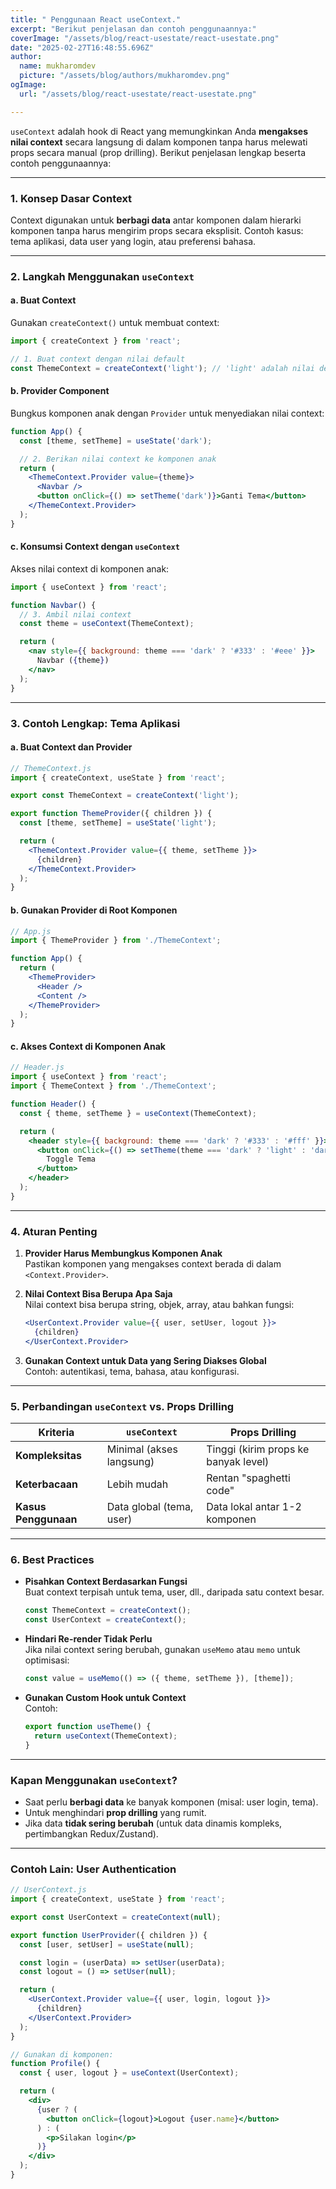 ```yaml
---
title: " Penggunaan React useContext."
excerpt: "Berikut penjelasan dan contoh penggunaannya:"
coverImage: "/assets/blog/react-usestate/react-usestate.png"
date: "2025-02-27T16:48:55.696Z"
author:
  name: mukharomdev
  picture: "/assets/blog/authors/mukharomdev.png"
ogImage:
  url: "/assets/blog/react-usestate/react-usestate.png"

---
```


`useContext` adalah hook di React yang memungkinkan Anda **mengakses nilai context** secara langsung di dalam komponen tanpa harus melewati props secara manual (prop drilling). Berikut penjelasan lengkap beserta contoh penggunaannya:

---

### **1. Konsep Dasar Context**
Context digunakan untuk **berbagi data** antar komponen dalam hierarki komponen tanpa harus mengirim props secara eksplisit. Contoh kasus: tema aplikasi, data user yang login, atau preferensi bahasa.

---

### **2. Langkah Menggunakan `useContext`**
#### a. **Buat Context**  
Gunakan `createContext()` untuk membuat context:
```jsx
import { createContext } from 'react';

// 1. Buat context dengan nilai default
const ThemeContext = createContext('light'); // 'light' adalah nilai default
```

#### b. **Provider Component**  
Bungkus komponen anak dengan `Provider` untuk menyediakan nilai context:
```jsx
function App() {
  const [theme, setTheme] = useState('dark');

  // 2. Berikan nilai context ke komponen anak
  return (
    <ThemeContext.Provider value={theme}>
      <Navbar />
      <button onClick={() => setTheme('dark')}>Ganti Tema</button>
    </ThemeContext.Provider>
  );
}
```

#### c. **Konsumsi Context dengan `useContext`**  
Akses nilai context di komponen anak:
```jsx
import { useContext } from 'react';

function Navbar() {
  // 3. Ambil nilai context
  const theme = useContext(ThemeContext);

  return (
    <nav style={{ background: theme === 'dark' ? '#333' : '#eee' }}>
      Navbar ({theme})
    </nav>
  );
}
```

---

### **3. Contoh Lengkap: Tema Aplikasi**
#### a. Buat Context dan Provider
```jsx
// ThemeContext.js
import { createContext, useState } from 'react';

export const ThemeContext = createContext('light');

export function ThemeProvider({ children }) {
  const [theme, setTheme] = useState('light');

  return (
    <ThemeContext.Provider value={{ theme, setTheme }}>
      {children}
    </ThemeContext.Provider>
  );
}
```

#### b. Gunakan Provider di Root Komponen
```jsx
// App.js
import { ThemeProvider } from './ThemeContext';

function App() {
  return (
    <ThemeProvider>
      <Header />
      <Content />
    </ThemeProvider>
  );
}
```

#### c. Akses Context di Komponen Anak
```jsx
// Header.js
import { useContext } from 'react';
import { ThemeContext } from './ThemeContext';

function Header() {
  const { theme, setTheme } = useContext(ThemeContext);

  return (
    <header style={{ background: theme === 'dark' ? '#333' : '#fff' }}>
      <button onClick={() => setTheme(theme === 'dark' ? 'light' : 'dark')}>
        Toggle Tema
      </button>
    </header>
  );
}
```

---

### **4. Aturan Penting**
1. **Provider Harus Membungkus Komponen Anak**  
   Pastikan komponen yang mengakses context berada di dalam `<Context.Provider>`.

2. **Nilai Context Bisa Berupa Apa Saja**  
   Nilai context bisa berupa string, objek, array, atau bahkan fungsi:
   ```jsx
   <UserContext.Provider value={{ user, setUser, logout }}>
     {children}
   </UserContext.Provider>
   ```

3. **Gunakan Context untuk Data yang Sering Diakses Global**  
   Contoh: autentikasi, tema, bahasa, atau konfigurasi.

---

### **5. Perbandingan `useContext` vs. Props Drilling**
| **Kriteria**      | **`useContext`**                  | **Props Drilling**                |
|--------------------|-----------------------------------|------------------------------------|
| **Kompleksitas**   | Minimal (akses langsung)         | Tinggi (kirim props ke banyak level)|
| **Keterbacaan**    | Lebih mudah                      | Rentan "spaghetti code"           |
| **Kasus Penggunaan**| Data global (tema, user)         | Data lokal antar 1-2 komponen     |

---

### **6. Best Practices**
- **Pisahkan Context Berdasarkan Fungsi**  
  Buat context terpisah untuk tema, user, dll., daripada satu context besar.
  
  ```jsx
  const ThemeContext = createContext();
  const UserContext = createContext();
  ```

- **Hindari Re-render Tidak Perlu**  
  Jika nilai context sering berubah, gunakan `useMemo` atau `memo` untuk optimisasi:
  ```jsx
  const value = useMemo(() => ({ theme, setTheme }), [theme]);
  ```

- **Gunakan Custom Hook untuk Context**  
  Contoh:
  ```jsx
  export function useTheme() {
    return useContext(ThemeContext);
  }
  ```

---

### **Kapan Menggunakan `useContext`?**
- Saat perlu **berbagi data** ke banyak komponen (misal: user login, tema).
- Untuk menghindari **prop drilling** yang rumit.
- Jika data **tidak sering berubah** (untuk data dinamis kompleks, pertimbangkan Redux/Zustand).

---

### Contoh Lain: User Authentication
```jsx
// UserContext.js
import { createContext, useState } from 'react';

export const UserContext = createContext(null);

export function UserProvider({ children }) {
  const [user, setUser] = useState(null);

  const login = (userData) => setUser(userData);
  const logout = () => setUser(null);

  return (
    <UserContext.Provider value={{ user, login, logout }}>
      {children}
    </UserContext.Provider>
  );
}

// Gunakan di komponen:
function Profile() {
  const { user, logout } = useContext(UserContext);

  return (
    <div>
      {user ? (
        <button onClick={logout}>Logout {user.name}</button>
      ) : (
        <p>Silakan login</p>
      )}
    </div>
  );
}
```